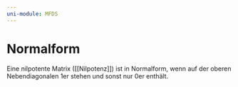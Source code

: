 ```yaml
---
uni-module: MFDS
---
```


# Normalform

Eine nilpotente Matrix ([[Nilpotenz]]) ist in Normalform, wenn auf der oberen Nebendiagonalen 1er stehen und sonst nur 0er enthält.
